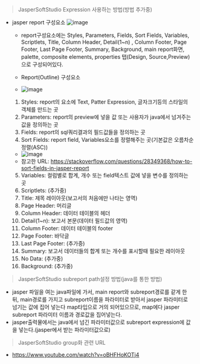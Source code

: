 > JasperSoftStudio Expression 사용하는 방법(방법 추가중)
- jasper report 구성요소  ![image](https://user-images.githubusercontent.com/121803110/222336897-c562f950-a320-486d-80cb-577db8bd0864.png)
  - report구성요소에는 Styles, Parameters, Fields, Sort Fields, Variables, Scriptlets, Title, Column Header, Detail(1~n)
  , Column Footer, Page Footer, Last Page Footer, Summary, Background, main report화면, palette, composite elements, properties
  탭(Design, Source,Preview)으로 구성되어있다.
  
  - Report(Outline) 구성요소
  -   ![image](https://user-images.githubusercontent.com/121803110/222341226-132ddfd7-c8f0-4237-9441-26b3e8eb23c9.png)
   1) Styles: report의 요소에 Text, Patter Expression, 글자크기등의 스타일의 객체를 만드는 곳
   2) Parameters: report의 preview에 넣을 값 또는 사용자가 java에서 넘겨주는 값을 정의하는 곳
   3) Fields: report의 sql쿼리결과의 필드값들을 정의하는 곳
   4) Sort Fields: report field, Variables요소를 정렬해주는 곳(기본값은 오름차순 정렬(ASC))
     -  ![image](https://user-images.githubusercontent.com/121803110/222341831-533fb546-6e86-4733-816b-75cd60ce4328.png)
     - 참고한 URL: https://stackoverflow.com/questions/28349368/how-to-sort-fields-in-jasper-report

   5) Variables: 컬럼별로 합계, 개수 또는 field텍스트 값에 넣을 변수를 정의하는 곳
   6) Scriptlets: (추가중)
   7) Title: 제목 레이아웃(보고서의 처음에만 나타는 영역)
   8) Page Header: 머리글
   9) Column Header: 데이터 테이블의 헤더
   10) Detail(1~n): 보고서 본문(데이터 필드값의 영역)
   11) Column Footer: 데이터 테이블의 footer
   12) Page Footer: 바닥글
   13) Last Page Footer: (추가중)
   14) Summary: 보고서 데이터들의 합계 또는 개수를 표시할때 필요한 레이아웃
   15) No Data: (추가중)
   16) Background: (추가중)

   
   
> JasperSoftStudio subreport path설정 방법(java를 통한 방법)  
  - jasper 파일을 여는 java파일에 가서, main report와 subreport경로를 같게 한 뒤, main경로를 가지고 subreport이름을 파라미터로 받아서 jasper 파라미터로
  넘기는 값에 집어 넣는다 map타입으로 거의 되어있으므로, map에다 jasper subreport 파라미터 이름과 경로값을 집어넣는다.
  - jasper출력물에서는 java에서 넘긴 파라미터값으로 subreport expression에 값을 넣는다.(jasper에서 받는 파라미터값으로)
  
> JasperSoftStudio group화 관련 URL
  - https://www.youtube.com/watch?v=oBHFHoKOTj4
